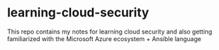 # learning-cloud-security
This repo contains my notes for learning cloud security and also getting familiarized with the Microsoft Azure ecosystem + Ansible language
